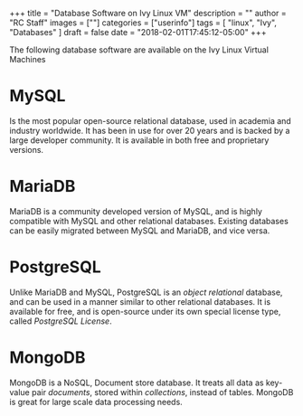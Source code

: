 +++
title = "Database Software on Ivy Linux VM"
description = ""
author = "RC Staff"
images = [""]
categories = ["userinfo"]
tags = [
    "linux", 
    "Ivy",
    "Databases"
]
draft = false
date = "2018-02-01T17:45:12-05:00"
+++

The following database software are available on the Ivy Linux Virtual Machines

# MySQL

Is the most popular open-source relational database, used in academia and industry worldwide. It has been
in use for over 20 years and is backed by a large developer community. It is available in both free and 
proprietary versions. 

# MariaDB

MariaDB is a community developed version of MySQL, and is highly compatible with MySQL and other relational databases. Existing databases can be easily migrated between MySQL and MariaDB, and vice versa.

# PostgreSQL

Unlike MariaDB and MySQL, PostgreSQL is an *object relational* database, and can be used in a manner similar to other relational databases. It is available for free, and is open-source under its own special license type, called *PostgreSQL License*. 

# MongoDB

MongoDB is a NoSQL, Document store database. It treats all data as key-value pair *documents*, stored within *collections*, instead of tables. MongoDB is great for large scale data processing needs. 